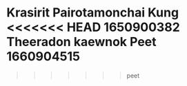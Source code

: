 Krasirit Pairotamonchai
Kung
<<<<<<< HEAD
1650900382
Theeradon kaewnok Peet 1660904515
=======
>>>>>>> peet
